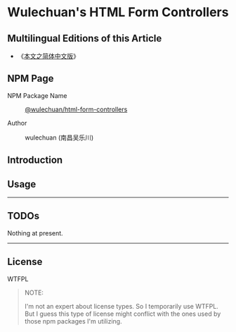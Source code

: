 # Wulechuan's HTML Form Controllers

<link rel="stylesheet" href="../node_modules/@wulechuan/css-stylus-markdown-themes/dist/css/wulechuan-styles-for-html-via-markdown--vscode.default.min.css">


## Multilingual Editions of this Article

- 《[本文之简体中文版](../ReadMe.md)》




## NPM Page

<dl>
<dt>NPM Package Name</dt>
<dd>

[@wulechuan/html-form-controllers](https://www.npmjs.com/package/@wulechuan/html-form-controllers)

</dd>
<dt>Author</dt>
<dd><p>wulechuan (南昌吴乐川)</p></dd>
</dl>





## Introduction




## Usage




---

## TODOs

Nothing at present.



---

## License

WTFPL

> NOTE:
>
> I'm not an expert about license types. So I temporarily use WTFPL. But I guess this type of license might conflict with the ones used by those npm packages I'm utilizing.

